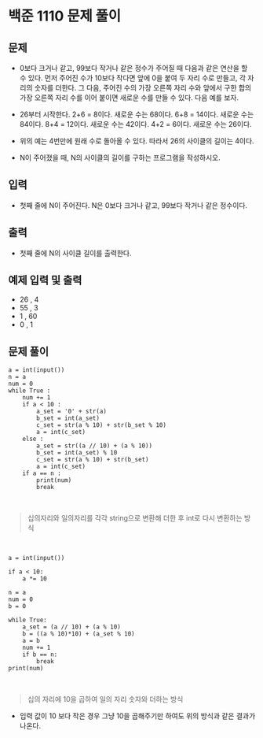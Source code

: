 # 백준 1110 문제 풀이

## 문제
- 0보다 크거나 같고, 99보다 작거나 같은 정수가 주어질 때 다음과 같은 연산을 할 수 있다. 먼저 주어진 수가 10보다 작다면 앞에 0을 붙여 두 자리 수로 만들고, 각 자리의 숫자를 더한다. 그 다음, 주어진 수의 가장 오른쪽 자리 수와 앞에서 구한 합의 가장 오른쪽 자리 수를 이어 붙이면 새로운 수를 만들 수 있다. 다음 예를 보자.

- 26부터 시작한다. 2+6 = 8이다. 새로운 수는 68이다. 6+8 = 14이다. 새로운 수는 84이다. 8+4 = 12이다. 새로운 수는 42이다. 4+2 = 6이다. 새로운 수는 26이다.

- 위의 예는 4번만에 원래 수로 돌아올 수 있다. 따라서 26의 사이클의 길이는 4이다.

- N이 주어졌을 때, N의 사이클의 길이를 구하는 프로그램을 작성하시오. 

## 입력
- 첫째 줄에 N이 주어진다. N은 0보다 크거나 같고, 99보다 작거나 같은 정수이다.

## 출력
- 첫째 줄에 N의 사이클 길이를 출력한다.

## 예제 입력 및 출력
 
- 26 , 4
- 55 , 3
- 1 , 60
- 0 , 1



## 문제 풀이

```
a = int(input()) 
n = a
num = 0 
while True :
    num += 1
    if a < 10 :
        a_set = '0' + str(a) 
        b_set = int(a_set)
        c_set = str(a % 10) + str(b_set % 10)
        a = int(c_set)
    else :
        a_set = str((a // 10) + (a % 10))
        b_set = int(a_set) % 10
        c_set = str(a % 10) + str(b_set)
        a = int(c_set)
    if a == n :
        print(num)
        break

```
<br>

> 십의자리와 일의자리를 각각 string으로 변환해 더한 후 int로 다시 변환하는 방식


<br>

```
a = int(input())

if a < 10:
    a *= 10

n = a  
num = 0  
b = 0 

while True:
    a_set = (a // 10) + (a % 10)
    b = ((a % 10)*10) + (a_set % 10)
    a = b
    num += 1  
    if b == n:  
        break  
print(num)
```
<br>

> 십의 자리에 10을 곱하여 일의 자리 숫자와 더하는 방식
- 입력 값이 10 보다 작은 경우 그냥 10을 곱해주기만 하여도 위의 방식과 같은 결과가 나온다.




